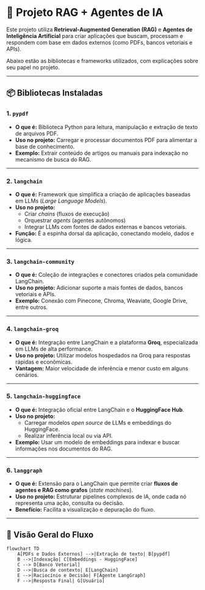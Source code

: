 # 🚀 Projeto RAG + Agentes de IA

Este projeto utiliza **Retrieval-Augmented Generation (RAG)** e **Agentes de Inteligência Artificial** para criar aplicações que buscam, processam e respondem com base em dados externos (como PDFs, bancos vetoriais e APIs).  

Abaixo estão as bibliotecas e frameworks utilizados, com explicações sobre seu papel no projeto.

---

## 📦 Bibliotecas Instaladas

### 1. `pypdf`
- **O que é:** Biblioteca Python para leitura, manipulação e extração de texto de arquivos PDF.
- **Uso no projeto:** Carregar e processar documentos PDF para alimentar a base de conhecimento.
- **Exemplo:** Extrair conteúdo de artigos ou manuais para indexação no mecanismo de busca do RAG.

---

### 2. `langchain`
- **O que é:** Framework que simplifica a criação de aplicações baseadas em LLMs (*Large Language Models*).
- **Uso no projeto:**
  - Criar *chains* (fluxos de execução)
  - Orquestrar *agents* (agentes autônomos)
  - Integrar LLMs com fontes de dados externas e bancos vetoriais.
- **Função:** É a espinha dorsal da aplicação, conectando modelo, dados e lógica.

---

### 3. `langchain-community`
- **O que é:** Coleção de integrações e conectores criados pela comunidade LangChain.
- **Uso no projeto:** Adicionar suporte a mais fontes de dados, bancos vetoriais e APIs.
- **Exemplo:** Conexão com Pinecone, Chroma, Weaviate, Google Drive, entre outros.

---

### 4. `langchain-groq`
- **O que é:** Integração entre LangChain e a plataforma **Groq**, especializada em LLMs de alta performance.
- **Uso no projeto:** Utilizar modelos hospedados na Groq para respostas rápidas e econômicas.
- **Vantagem:** Maior velocidade de inferência e menor custo em alguns cenários.

---

### 5. `langchain-huggingface`
- **O que é:** Integração oficial entre LangChain e o **HuggingFace Hub**.
- **Uso no projeto:**
  - Carregar modelos *open source* de LLMs e embeddings do HuggingFace.
  - Realizar inferência local ou via API.
- **Exemplo:** Usar um modelo de embeddings para indexar e buscar informações nos documentos do RAG.

---

### 6. `langgraph`
- **O que é:** Extensão para o LangChain que permite criar **fluxos de agentes e RAG como grafos** (*state machines*).
- **Uso no projeto:** Estruturar pipelines complexos de IA, onde cada nó representa uma ação, consulta ou decisão.
- **Benefício:** Facilita a visualização e depuração do fluxo.

---

## 🔄 Visão Geral do Fluxo

```mermaid
flowchart TD
    A[PDFs e Dados Externos] -->|Extração de texto| B[pypdf]
    B -->|Indexação| C[Embeddings - HuggingFace]
    C --> D[Banco Vetorial]
    D -->|Busca de contexto| E[LangChain]
    E -->|Raciocínio e Decisão| F[Agente LangGraph]
    F -->|Resposta Final| G[Usuário]
